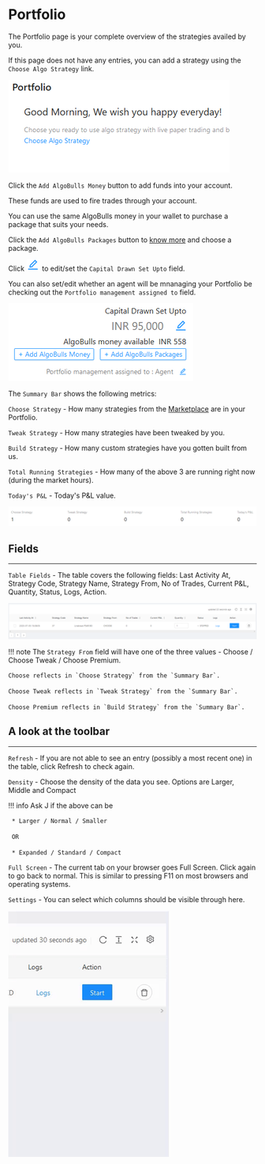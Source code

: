 # Portfolio

The Portfolio page is your complete overview of the strategies availed by you. 

If this page does not have any entries, you can add a strategy using the `Choose Algo Strategy` link. 

![Portfolio](imgs/portfolio-1.png)

Click the `Add AlgoBulls Money` button to add funds into your account.

These funds are used to fire trades through your account.

You can use the same AlgoBulls money in your wallet to purchase a package that suits your needs.

Click the `Add AlgoBulls Packages` button to [know more]() and choose a package.

Click ![Portfolio](imgs/portfolio-6.png) to edit/set the `Capital Drawn Set Upto` field.

You can also set/edit whether an agent will be mnanaging your Portfolio be checking out the `Portfolio management assigned to` field. 

![Portfolio](imgs/portfolio-2.png)

The `Summary Bar` shows the following metrics:

`Choose Strategy` - How many strategies from the [Marketplace](member/marketplace.md) are in your Portfolio.

`Tweak Strategy` - How many strategies have been tweaked by you.

`Build Strategy` - How many custom strategies have you gotten built from us.

`Total Running Strategies` - How many of the above 3 are running right now (during the market hours).

`Today's P&L` - Today's P&L value.

![Portfolio](imgs/portfolio-3.png)

## Fields
---
`Table Fields` - The table covers the following fields: Last Activity At, Strategy Code, Strategy Name, Strategy From, No of Trades, Current P&L, Quantity, Status, Logs, Action.

![Portfolio](imgs/portfolio-4.png)

!!! note
    The `Strategy From` field will have one of the three values - Choose / Choose Tweak / Choose Premium. 
    
    Choose reflects in `Choose Strategy` from the `Summary Bar`.
    
    Choose Tweak reflects in `Tweak Strategy` from the `Summary Bar`.
    
    Choose Premium reflects in `Build Strategy` from the `Summary Bar`.

## A look at the toolbar
---

`Refresh` - If you are not able to see an entry (possibly a most recent one) in the table, click Refresh to check again.

`Density` - Choose the density of the data you see. Options are Larger, Middle and Compact

!!! info
    Ask J if the above can be
    
     * Larger / Normal / Smaller
     
     OR
     
     * Expanded / Standard / Compact 

`Full Screen` - The current tab on your browser goes Full Screen. Click again to go back to normal. This is similar to pressing F11 on most browsers and operating systems.

`Settings` - You can select which columns should be visible through here. 

![Portfolio](imgs/portfolio-5.gif)
